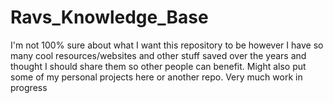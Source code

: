 # Ravs_Knowledge_Base
I'm not 100% sure about what I want this repository to be however I have so many cool resources/websites and other stuff saved over the years and thought I should share them so other people can benefit. Might also put some of my personal projects here or another repo. Very much work in progress
